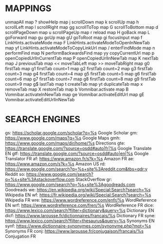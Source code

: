 # MAPPINGS
unmapAll
map ? showHelp
map j scrollDown
map k scrollUp
map h scrollLeft
map l scrollRight
map gg scrollToTop
map G scrollToBottom
map d scrollPageDown
map u scrollPageUp
map r reload
map H goBack
map L goForward
map gu goUp
map gU goToRoot
map gi focusInput
map f LinkHints.activateMode
map F LinkHints.activateModeToOpenInNewTab
map yf LinkHints.activateModeToCopyLinkUrl
map / enterFindMode
map n performFind
map N performBackwardsFind
map yy copyCurrentUrl
map p openCopiedUrlInCurrentTab
map P openCopiedUrlInNewTab
map K nextTab
map J previousTab
map << moveTabLeft
map >> moveTabRight
map g0 firstTab
map g1 firstTab count=1
map g2 firstTab count=2
map g3 firstTab count=3
map g4 firstTab count=4
map g5 firstTab count=5
map g6 firstTab count=6
map g7 firstTab count=7
map g8 firstTab count=8
map g9 firstTab count=9
map g$ lastTab
map t createTab
map yt duplicateTab
map x removeTab
map X restoreTab
map b Vomnibar.activate
map B Vomnibar.activateInNewTab
map ge Vomnibar.activateEditUrl
map gE Vomnibar.activateEditUrlInNewTab

# SEARCH ENGINES
gs: https://scholar.google.com/scholar?q=%s Google Scholar
gm: https://www.google.com/maps?q=%s Google Maps
gmh: https://www.google.com/maps/dir/home/%s Directions
gte: https://translate.google.com/?source=osdd#auto|fr|%s Google Translate EN
gtf: https://translate.google.com/?source=osdd#auto|en|%s Google Translator FR
af: https://www.amazon.fr/s?k=%s Amazon FR
ae: https://www.amazon.com/s?k=%s Amazon US
rd: https://www.google.com/search?q=%s+site%3Areddit.com&tbs=qdr:y Reddit
so: https://www.google.com/search?q=%s+site%3Astackoverflow.com StackOverflow
gr: https://www.google.com/search?q=%s+site%3Agoodreads.com Goodreads
we: https://en.wikipedia.org/wiki/Special:Search?search=%s Wkipedia EN
wf: https://fr.wikipedia.org/wiki/Special:Search?search=%s Wkipedia FR
wre: https://www.wordreference.com/enfr/%s WordReference EN
wrf: https://www.wordreference.com/fren/%s WordReference FR
dice: https://www.lexico.com/search?filter=dictionary&query=%s Dictionary EN
dicf: https://www.larousse.fr/dictionnaires/francais/%s Dictionary FR
syne: https://www.lexico.com/search?filter=thesaurus&query=%s Synonyms EN
synf: https://www.dictionnaire-synonymes.com/synonyme.php?mot=%s Synonyms FR
conj: https://www.larousse.fr/conjugaison/francais/%s Conjugation FR
